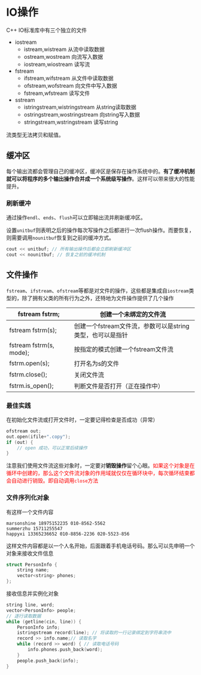 # IO操作

C++ IO标准库中有三个独立的文件

- iostream
  - istream,wistream 从流中读取数据
  - ostream,wostream 向流写入数据
  - iostream,wiostream 读写流
- fstream
  - ifstream,wifstream 从文件中读取数据
  - ofstream,wofstream 向文件中写入数据
  - fstream,wfstream 读写文件
- sstream
  - istringstream,wistringstream 从string读取数据
  - ostringstream,wostringstream 向string写入数据
  - stringstream,wstringstream 读写string

流类型无法拷贝和赋值。

## 缓冲区

每个输出流都会管理自己的缓冲区，缓冲区是保存在操作系统中的。**有了缓冲机制就可以将程序的多个输出操作合并成一个系统级写操作**。这样可以带来很大的性能提升。

### 刷新缓冲

通过操作`endl`、`ends`、`flush`可以立即输出流并刷新缓冲区。

设置`unitbuf`则表明之后的操作每次写操作之后都进行一次flush操作。而要恢复，则需要调用`nounitbuf`恢复到之前的缓冲方式。

```c++
cout << unitbuf; // 所有输出操作后都会立即刷新缓冲区
cout << nounitbuf; // 恢复之前的缓冲机制
```

## 文件操作

`fstream`、`ifstream`、`ofstream`等都是对文件的操作，这些都是集成自`iostream`类型的，除了拥有父类的所有行为之外，还特地为文件操作提供了几个操作

| fstream fstrm;          | 创建一个未绑定的文件流                                    |
| ----------------------- | --------------------------------------------------------- |
| fstream fstrm(s);       | 创建一个fstream文件流，参数可以是string类型，也可以是指针 |
| fstream fstrm(s, mode); | 按指定的模式创建一个fstream文件流                         |
| fstrm.open(s);          | 打开名为s的文件                                           |
| fstrm.close();          | 关闭文件流                                                |
| fstrm.is_open();        | 判断文件是否打开（正在操作中）                            |

### 最佳实践

在初始化文件流或打开文件时，一定要记得检查是否成功（异常）

```c++
ofstream out;
out.open(ifile+".copy");
if (out) {
	// open 成功，可以正常后续操作
}
```

注意我们使用文件流这些对象时，一定要对**销毁操作**留个心眼。<font color='red'>如果这个对象是在循环中创建的，那么这个文件流对象的作用域就仅仅在循环块中，每次循环结束都会自动进行销毁。即自动调用`close`方法</font>

### 文件序列化对象

有这样一个文件内容

```
marsonshine 18975152235 010-8562-5562
summerzhu 15711255547
happyxi 13365236652 010-8856-2236 020-5523-856
```

这样文件内容都是以一个人名开始，后面跟着手机电话号码。那么可以先申明一个对象来接收文件信息

```c++
struct PersonInfo {
	string name;
	vector<string> phones;
};
```

接收信息并实例化对象

```c++
string line, word;
vector<PersonInfo> people;
// 逐行读取数据
while (getline(cin, line)) {
	PersonInfo info;
	istringstream record(line);	// 将读取的一行记录绑定到字符串流中
	record >> info.name;// 读取名字
	while (record >> word) { // 读取电话号码
		info.phones.push_back(word);
	}
	people.push_back(info);
}
```

